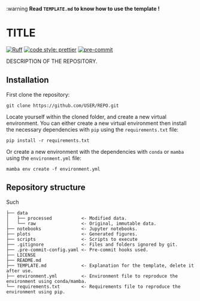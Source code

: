
:warning **Read `TEMPLATE.md` to know how to use the template !**

# TITLE
[![Ruff](https://img.shields.io/endpoint?url=https://raw.githubusercontent.com/astral-sh/ruff/main/assets/badge/v2.json)](https://github.com/astral-sh/ruff)
[![code style: prettier](https://img.shields.io/badge/code_style-prettier-ff69b4.svg?style=flat-square)](https://github.com/prettier/prettier)
[![pre-commit](https://img.shields.io/badge/pre--commit-enabled-brightgreen?logo=pre-commit&logoColor=white)](https://github.com/pre-commit/pre-commit)

DESCRIPTION OF THE REPOSITORY.

## Installation
First clone the repository:

```
git clone https://github.com/USER/REPO.git
```

Locate yourself within the cloned folder, and create a new virtual environment. 
You can either create a new virtual environment then install the necessary dependencies with `pip` using the `requirements.txt` file:

```
pip install -r requirements.txt
```

Or create a new environment with the dependencies with `conda` or `mamba` using the `environment.yml` file:

```
mamba env create -f environment.yml
```

## Repository structure
Such 

```
├── data
│   ├── processed           <- Modified data.
│   └── raw                 <- Original, immutable data.
├── notebooks               <- Jupyter notebooks.
├── plots                   <- Generated figures.
├── scripts                 <- Scripts to execute
├── .gitignore              <- Files and folders ignored by git.
├── .pre-commit-config.yaml <- Pre-commit hooks used.
├── LICENSE
├── README.md
├── TEMPLATE.md             <- Explanation for the template, delete it after use.
├── environment.yml         <- Environment file to reproduce the environment using conda/mamba.
└── requirements.txt        <- Requirements file to reproduce the environment using pip.
```
